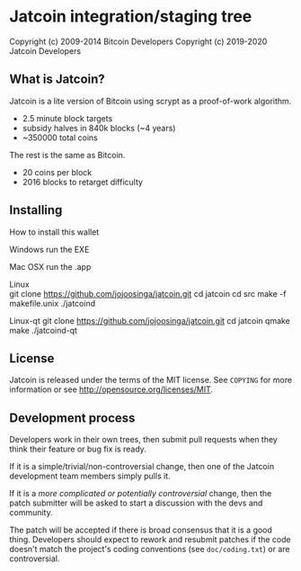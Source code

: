Jatcoin integration/staging tree
================================


Copyright (c) 2009-2014 Bitcoin Developers
Copyright (c) 2019-2020 Jatcoin Developers

What is Jatcoin?
----------------

Jatcoin is a lite version of Bitcoin using scrypt as a proof-of-work algorithm.
 - 2.5 minute block targets
 - subsidy halves in 840k blocks (~4 years)
 - ~350000 total coins

The rest is the same as Bitcoin.
 - 20 coins per block
 - 2016 blocks to retarget difficulty
 
 
 
 Installing
 ----------
 How to install this wallet
 
 Windows
         run the EXE
         
Mac OSX
         run the .app

Linux    
         git clone https://github.com/jojoosinga/jatcoin.git
         cd jatcoin
         cd src
         make -f makefile.unix
         ./jatcoind
         
Linux-qt
         git clone https://github.com/jojoosinga/jatcoin.git
         cd jatcoin
         qmake
         make
         ./jatcoind-qt

License
-------

Jatcoin is released under the terms of the MIT license. See `COPYING` for more
information or see http://opensource.org/licenses/MIT.

Development process
-------------------

Developers work in their own trees, then submit pull requests when they think
their feature or bug fix is ready.

If it is a simple/trivial/non-controversial change, then one of the Jatcoin
development team members simply pulls it.

If it is a *more complicated or potentially controversial* change, then the patch
submitter will be asked to start a discussion with the devs and community.

The patch will be accepted if there is broad consensus that it is a good thing.
Developers should expect to rework and resubmit patches if the code doesn't
match the project's coding conventions (see `doc/coding.txt`) or are
controversial.

